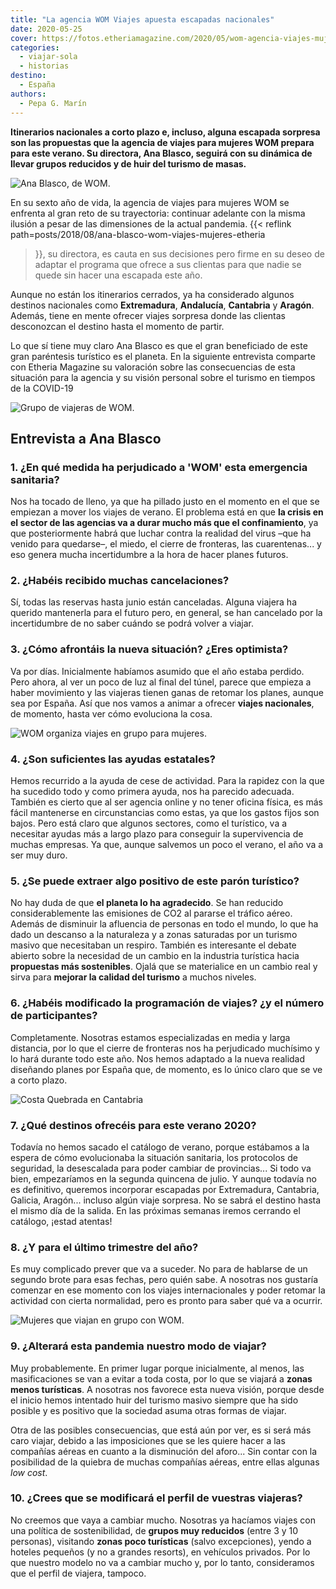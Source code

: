 ```yaml
---
title: "La agencia WOM Viajes apuesta escapadas nacionales"
date: 2020-05-25
cover: https://fotos.etheriamagazine.com/2020/05/wom-agencia-viajes-mujeres.jpg
categories: 
  - viajar-sola
  - historias
destino: 
  - España
authors: 
  - Pepa G. Marín
---
```


**Itinerarios nacionales a corto plazo e, incluso, alguna escapada sorpresa son las 
propuestas que la agencia de viajes para mujeres WOM prepara para este verano. Su 
directora, Ana Blasco, seguirá con su dinámica de llevar grupos reducidos y de huir del 
turismo de masas.** 

![Ana Blasco, de WOM.](https://fotos.etheriamagazine.com/2020/05/agencia-viaje-mujeres-wom.jpg "Ana Blasco, de WOM. © Lydia Carbonell")

En su sexto año de vida, la agencia de viajes para mujeres WOM se enfrenta al gran reto 
de su trayectoria: continuar adelante con la misma ilusión a pesar de las dimensiones de 
la actual pandemia. {{< reflink path=posts/2018/08/ana-blasco-wom-viajes-mujeres-etheria 
>}}, su directora, es cauta en sus decisiones pero firme en su deseo de adaptar el 
programa que ofrece a sus clientas para que nadie se quede sin hacer una escapada este 
año. 

Aunque no están los itinerarios cerrados, ya ha considerado algunos destinos nacionales 
como **Extremadura**, **Andalucía**, **Cantabria** y **Aragón**. Además, tiene en mente 
ofrecer viajes sorpresa donde las clientas desconozcan el destino hasta el momento de 
partir. 

Lo que sí tiene muy claro Ana Blasco es que el gran beneficiado de este gran paréntesis 
turístico es el planeta. En la siguiente entrevista comparte con Etheria Magazine su 
valoración sobre las consecuencias de esta situación para la agencia y su visión 
personal sobre el turismo en tiempos de la COVID-19 

![Grupo de viajeras de WOM.](https://fotos.etheriamagazine.com/2020/05/wom-agencia-viajes-mujeres.jpg "Grupo de viajeras de WOM.")

## Entrevista a Ana Blasco

### 1\. ¿En qué medida ha perjudicado a 'WOM' esta emergencia sanitaria?

Nos ha tocado de lleno, ya que ha pillado justo en el momento en el que se empiezan a 
mover los viajes de verano. El problema está en que **la crisis en el sector de las 
agencias va a durar mucho más que el confinamiento**, ya que posteriormente habrá que 
luchar contra la realidad del virus –que ha venido para quedarse–, el miedo, el cierre 
de fronteras, las cuarentenas... y eso genera mucha incertidumbre a la hora de hacer 
planes futuros. 

### 2\. ¿Habéis recibido muchas cancelaciones?

Sí, todas las reservas hasta junio están canceladas. Alguna viajera ha querido 
mantenerla para el futuro pero, en general, se han cancelado por la incertidumbre de no 
saber cuándo se podrá volver a viajar. 

### 3\. ¿Cómo afrontáis la nueva situación? ¿Eres optimista?

Va por días. Inicialmente habíamos asumido que el año estaba perdido. Pero ahora, al ver 
un poco de luz al final del túnel, parece que empieza a haber movimiento y las viajeras 
tienen ganas de retomar los planes, aunque sea por España. Así que nos vamos a animar a 
ofrecer **viajes nacionales**, de momento, hasta ver cómo evoluciona la cosa. 

![WOM organiza viajes en grupo para mujeres.](https://fotos.etheriamagazine.com/2020/05/agencia-mujeres-wom.jpg "WOM organiza viajes en grupo para mujeres.")

### 4\. ¿Son suficientes las ayudas estatales?

Hemos recurrido a la ayuda de cese de actividad. Para la rapidez con la que ha sucedido 
todo y como primera ayuda, nos ha parecido adecuada. También es cierto que al ser 
agencia online y no tener oficina física, es más fácil mantenerse en circunstancias como 
estas, ya que los gastos fijos son bajos. Pero está claro que algunos sectores, como el 
turístico, va a necesitar ayudas más a largo plazo para conseguir la supervivencia de 
muchas empresas. Ya que, aunque salvemos un poco el verano, el año va a ser muy duro. 

### 5\. ¿Se puede extraer algo positivo de este parón turístico?

No hay duda de que **el planeta lo ha agradecido**. Se han reducido considerablemente 
las emisiones de CO2 al pararse el tráfico aéreo. Además de disminuir la afluencia de 
personas en todo el mundo, lo que ha dado un descanso a la naturaleza y a zonas 
saturadas por un turismo masivo que necesitaban un respiro. También es interesante el 
debate abierto sobre la necesidad de un cambio en la industria turística hacia 
**propuestas más sostenibles**. Ojalá que se materialice en un cambio real y sirva para 
**mejorar la calidad del turismo** a muchos niveles. 

### 6\. ¿Habéis modificado la programación de viajes? ¿y el número de participantes?

Completamente. Nosotras estamos especializadas en media y larga distancia, por lo que el 
cierre de fronteras nos ha perjudicado muchísimo y lo hará durante todo este año. Nos 
hemos adaptado a la nueva realidad diseñando planes por España que, de momento, es lo 
único claro que se ve a corto plazo. 

![Costa Quebrada en Cantabria](https://fotos.etheriamagazine.com/2020/02/costa-quebrada-cantabria.jpg "Costa Quebrada (Cantabria). © Etheria Magazine")

### 7\. ¿Qué destinos ofrecéis para este verano 2020?

Todavía no hemos sacado el catálogo de verano, porque estábamos a la espera de cómo 
evolucionaba la situación sanitaria, los protocolos de seguridad, la desescalada para 
poder cambiar de provincias... Si todo va bien, empezaríamos en la segunda quincena de 
julio. Y aunque todavía no es definitivo, queremos incorporar escapadas por Extremadura, 
Cantabria, Galicia, Aragón... incluso algún viaje sorpresa. No se sabrá el destino hasta 
el mismo día de la salida. En las próximas semanas iremos cerrando el catálogo, ¡estad 
atentas! 

### 8\. ¿Y para el último trimestre del año?

Es muy complicado prever que va a suceder. No para de hablarse de un segundo brote para 
esas fechas, pero quién sabe. A nosotras nos gustaría comenzar en ese momento con los 
viajes internacionales y poder retomar la actividad con cierta normalidad, pero es 
pronto para saber qué va a ocurrir. 

![Mujeres que viajan en grupo con WOM.](https://fotos.etheriamagazine.com/2019/03/WOM-agencia-mujeres.jpg "Mujeres que viajan en grupo con WOM.")

### 9\. ¿Alterará esta pandemia nuestro modo de viajar?

Muy probablemente. En primer lugar porque inicialmente, al menos, las masificaciones se 
van a evitar a toda costa, por lo que se viajará a **zonas menos turísticas**. A 
nosotras nos favorece esta nueva visión, porque desde el inicio hemos intentado huir del 
turismo masivo siempre que ha sido posible y es positivo que la sociedad asuma otras 
formas de viajar. 

Otra de las posibles consecuencias, que está aún por ver, es si será más caro viajar, 
debido a las imposiciones que se les quiere hacer a las compañías aéreas en cuanto a la 
disminución del aforo... Sin contar con la posibilidad de la quiebra de muchas compañías 
aéreas, entre ellas algunas _low cost_. 

### 10\. ¿Crees que se modificará el perfil de vuestras viajeras?

No creemos que vaya a cambiar mucho. Nosotras ya hacíamos viajes con una política de 
sostenibilidad, de **grupos muy reducidos** (entre 3 y 10 personas), visitando **zonas 
poco turísticas** (salvo excepciones), yendo a hoteles pequeños (y no a grandes 
resorts), en vehículos privados. Por lo que nuestro modelo no va a cambiar mucho y, por 
lo tanto, consideramos que el perfil de viajera, tampoco.
